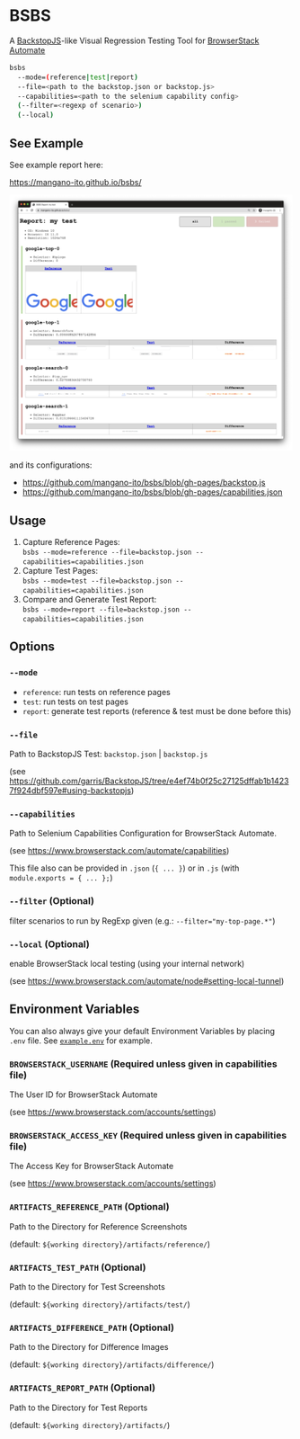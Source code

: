 # BSBS

A [BackstopJS](https://github.com/garris/BackstopJS)-like Visual Regression Testing Tool for [BrowserStack Automate](https://www.browserstack.com/automate)

```sh
bsbs
  --mode=(reference|test|report)
  --file=<path to the backstop.json or backstop.js>
  --capabilities=<path to the selenium capability config>
  (--filter=<regexp of scenario>)
  (--local)
```

## See Example

See example report here:

https://mangano-ito.github.io/bsbs/

![Example Report](./docs/assets/example_report.png)

and its configurations:

- https://github.com/mangano-ito/bsbs/blob/gh-pages/backstop.js
- https://github.com/mangano-ito/bsbs/blob/gh-pages/capabilities.json

## Usage

1. Capture Reference Pages: <br />
   `bsbs --mode=reference --file=backstop.json --capabilities=capabilities.json`
2. Capture Test Pages: <br />
   `bsbs --mode=test --file=backstop.json --capabilities=capabilities.json`
3. Compare and Generate Test Report: <br />
   `bsbs --mode=report --file=backstop.json --capabilities=capabilities.json`

## Options

### `--mode`

- `reference`: run tests on reference pages
- `test`: run tests on test pages
- `report`: generate test reports (reference & test must be done before this)

### `--file`

  Path to BackstopJS Test: `backstop.json` | `backstop.js`

  (see https://github.com/garris/BackstopJS/tree/e4ef74b0f25c27125dffab1b14237f924dbf597e#using-backstopjs)

### `--capabilities`

  Path to Selenium Capabilities Configuration for BrowserStack Automate.

  (see https://www.browserstack.com/automate/capabilities)

  This file also can be provided in `.json` (`{ ... }`) or in `.js` (with `module.exports = { ... };`)

### `--filter` (Optional)

  filter scenarios to run by RegExp given
  (e.g.: `--filter="my-top-page.*"`)

### `--local` (Optional)

  enable BrowserStack local testing (using your internal network)

  (see https://www.browserstack.com/automate/node#setting-local-tunnel)

## Environment Variables

You can also always give your default Environment Variables by placing `.env` file. See [`example.env`](https://github.com/mangano-ito/bsbs/blob/master/example.env) for example.

### `BROWSERSTACK_USERNAME` (Required unless given in capabilities file)

  The User ID for BrowserStack Automate

  (see https://www.browserstack.com/accounts/settings)

### `BROWSERSTACK_ACCESS_KEY` (Required unless given in capabilities file)

  The Access Key for BrowserStack Automate

  (see https://www.browserstack.com/accounts/settings)

### `ARTIFACTS_REFERENCE_PATH` (Optional)

  Path to the Directory for Reference Screenshots

  (default: `${working directory}/artifacts/reference/`)

### `ARTIFACTS_TEST_PATH` (Optional)

  Path to the Directory for Test Screenshots

  (default: `${working directory}/artifacts/test/`)

### `ARTIFACTS_DIFFERENCE_PATH` (Optional)

  Path to the Directory for Difference Images

  (default: `${working directory}/artifacts/difference/`)

### `ARTIFACTS_REPORT_PATH` (Optional)

  Path to the Directory for Test Reports

  (default: `${working directory}/artifacts/`)
